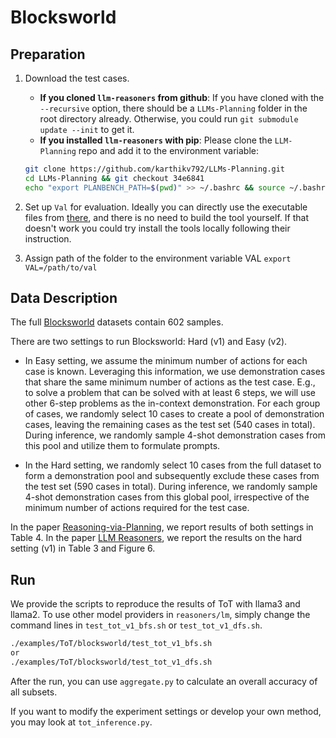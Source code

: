 
# Blocksworld

## Preparation

1. Download the test cases.
   - **If you cloned `llm-reasoners` from github**: If you have cloned with the `--recursive` option, there should be a `LLMs-Planning` folder in the root directory already. Otherwise, you could run `git submodule update --init` to get it.
   - **If you installed `llm-reasoners` with pip**: Please clone the `LLM-Planning` repo and add it to the environment variable:
   ```bash
   git clone https://github.com/karthikv792/LLMs-Planning.git
   cd LLMs-Planning && git checkout 34e6841
   echo "export PLANBENCH_PATH=$(pwd)" >> ~/.bashrc && source ~/.bashrc
   ```

2. Set up `Val` for evaluation. Ideally you can directly use the executable files from [there](https://github.com/karthikv792/LLMs-Planning/tree/34e6841f81ca7708f2f8b8241504bfe8a908e40b/planner_tools/VAL), and there is no need to build the tool yourself. If that doesn't work you could try install the tools locally following their instruction.

3. Assign path of the folder to the environment variable VAL `export VAL=/path/to/val`

## Data Description

The full [Blocksworld](https://arxiv.org/abs/2305.15771) datasets contain 602 samples.

There are two settings to run Blocksworld: Hard (v1) and Easy (v2).

- In Easy setting, we assume the minimum number of actions for each case is known. Leveraging this information, we use demonstration cases that share the same minimum number of actions as the test case. E.g., to solve a problem that can be solved with at least 6 steps, we will use other 6-step problems as the in-context demonstration. For each group of cases, we randomly select 10 cases to create a pool of demonstration cases, leaving the remaining cases as the test set (540 cases in total). During inference, we randomly sample 4-shot demonstration cases from this pool and utilize them to formulate prompts. 

- In the Hard setting, we randomly select 10 cases from the full dataset to form a demonstration pool and subsequently exclude these cases from the test set (590 cases in total). During inference, we randomly sample 4-shot demonstration cases from this global pool, irrespective of the minimum number of actions required for the test case.

In the paper [Reasoning-via-Planning](https://arxiv.org/pdf/2305.14992), we report results of both settings in Table 4. In the paper [LLM Reasoners](https://arxiv.org/abs/2404.05221), we report the results on the hard setting (v1) in Table 3 and Figure 6.

## Run

We provide the scripts to reproduce the results of ToT with llama3 and llama2. To use other model providers in `reasoners/lm`, simply change the command lines in `test_tot_v1_bfs.sh` or `test_tot_v1_dfs.sh`.

```bash
./examples/ToT/blocksworld/test_tot_v1_bfs.sh
or 
./examples/ToT/blocksworld/test_tot_v1_dfs.sh
```

After the run, you can use `aggregate.py` to calculate an overall accuracy of all subsets.

If you want to modify the experiment settings or develop your own method, you may look at `tot_inference.py`.